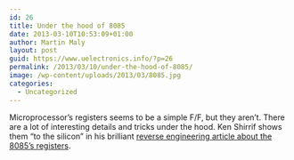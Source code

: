 ```yaml
---
id: 26
title: Under the hood of 8085
date: 2013-03-10T10:53:09+01:00
author: Martin Maly
layout: post
guid: https://www.uelectronics.info/?p=26
permalink: /2013/03/10/under-the-hood-of-8085/
image: /wp-content/uploads/2013/03/8085.jpg
categories:
  - Uncategorized
---
```

Microprocessor&#8217;s registers seems to be a simple F/F, but they aren&#8217;t. There are a lot of interesting details and tricks under the hood. Ken Shirrif shows them &#8220;to the silicon&#8221; in his brilliant [reverse engineering article about the 8085&#8217;s registers](https://www.righto.com/2013/03/register-file-8085.html).